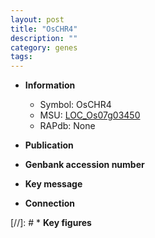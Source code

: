 ```yaml
---
layout: post
title: "OsCHR4"
description: ""
category: genes
tags: 
---
```


* **Information**  
    + Symbol: OsCHR4  
    + MSU: [LOC_Os07g03450](http://rice.uga.edu/cgi-bin/ORF_infopage.cgi?orf=LOC_Os07g03450)  
    + RAPdb: None  

* **Publication**  

* **Genbank accession number**  

* **Key message**  

* **Connection**  

[//]: # * **Key figures**  


